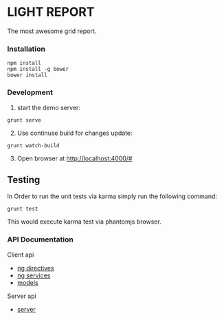 # LIGHT REPORT

The most awesome grid report.

### Installation
```
npm install
npm install -g bower
bower install
```

### Development
1. start the demo server:
```
grunt serve
```
2. Use continuse build for changes update:
```
grunt watch-build
```

3. Open browser at [http://localhost:4000/#](http://localhost:4000/#/)

## Testing

In Order to run the unit tests via karma simply run the following command:
```
grunt test
```
This would execute karma test via phantomjs browser.

### API Documentation
Client api
* [ng directives](docs/directive-api.md)
* [ng services](docs/services-api.md)
* [models](docs/models-api.md)

Server api
* [server](docs/server-api.md)
